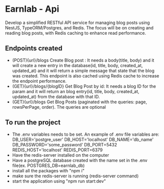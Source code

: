 # Earnlab - Api

Develop a simplified RESTful API service for managing blog posts using NestJS, TypeORM/Postgres, and Redis. The focus will be on creating and reading blog posts, with Redis caching to enhance read performance.

## Endpoints created

- (POST){url}/blogs Create Blog post : It needs a body(title, body) and it will create a new entry in the database(id, title, body, created_at, updated_at) and it will return a simple message that state that the blog was created. This endpoint is also cached using Redis cache to increase the endpoint performance.
- (GET){url}/blogs/{blogID} Get Blog Post by id: It needs a blog ID for the param and it will return an blog entry(id, title, body, created_at, updated_at) from the database with that ID.
- (GET){url}/blogs Get Blog Posts (paginated with the queries: page, rowsPerPage, order). The queries are optional

## To run the project

- The .env variables needs to be set. An example of .env file variables are:
  DB_USER='postgre_user'
  DB_HOST='localhost'
  DB_NAME='db_name'
  DB_PASSWORD='some_password'
  DB_PORT=5432
  REDIS_HOST='localhost'
  REDIS_PORT=6379
- Have the redis-server installed on the computer
- Have a postgreSQL database created with the name set in the .env file(ex. POSTGRES_DB=earnlab_db)
- install all the packages with "npm i"
- make sure the redis-server is running (redis-server command)
- start the application using "npm run start:dev"
